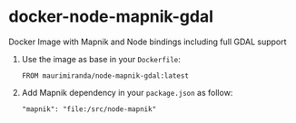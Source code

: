 # docker-node-mapnik-gdal
Docker Image with Mapnik and Node bindings including full GDAL support

1. Use the image as base in your `Dockerfile`:

    `FROM maurimiranda/node-mapnik-gdal:latest`

2. Add Mapnik dependency in your `package.json` as follow:

    `"mapnik": "file:/src/node-mapnik"`
